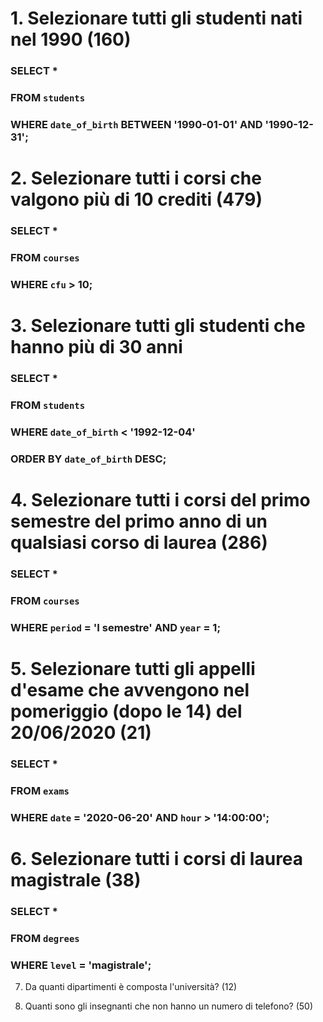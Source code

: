 # 1. Selezionare tutti gli studenti nati nel 1990 (160)

### SELECT * 
### FROM `students` 
### WHERE `date_of_birth` BETWEEN '1990-01-01' AND '1990-12-31';

# 2. Selezionare tutti i corsi che valgono più di 10 crediti (479)

### SELECT * 
### FROM `courses` 
### WHERE `cfu` > 10;

# 3. Selezionare tutti gli studenti che hanno più di 30 anni

### SELECT * 
### FROM `students` 
### WHERE `date_of_birth` < '1992-12-04' 
### ORDER BY `date_of_birth` DESC;

# 4. Selezionare tutti i corsi del primo semestre del primo anno di un qualsiasi corso di laurea (286)

### SELECT * 
### FROM `courses` 
### WHERE `period` = 'I semestre' AND `year` = 1;

# 5. Selezionare tutti gli appelli d'esame che avvengono nel pomeriggio (dopo le 14) del 20/06/2020 (21)

### SELECT * 
### FROM `exams` 
### WHERE `date` = '2020-06-20' AND `hour` > '14:00:00';

# 6. Selezionare tutti i corsi di laurea magistrale (38)

### SELECT * 
### FROM `degrees` 
### WHERE `level` = 'magistrale';

7. Da quanti dipartimenti è composta l'università? (12)

8. Quanti sono gli insegnanti che non hanno un numero di telefono? (50)